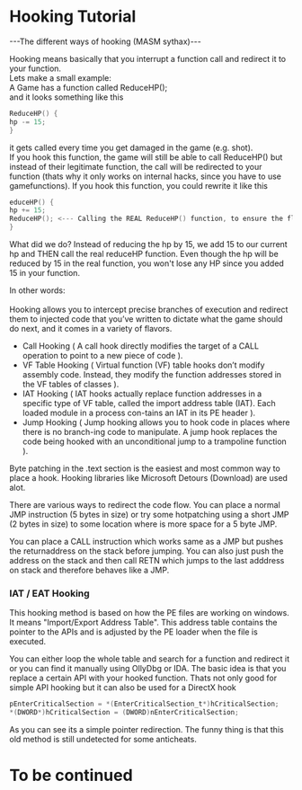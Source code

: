 # Hooking Tutorial
---The different ways of hooking (MASM sythax)---<br>


Hooking means basically that you interrupt a function call and redirect it to your function.  
Lets make a small example:  
A Game has a function called ReduceHP();  
and it looks something like this  
```c
ReduceHP() {
hp -= 15;
}
```
it gets called every time you get damaged in the game (e.g. shot).  
If you hook this function, the game will still be able to call ReduceHP() but instead of their legitimate function, the call will be redirected to your function (thats why it only works on internal hacks, since you have to use gamefunctions).
If you hook this function, you could rewrite it like this  
```c
educeHP() {
hp += 15;
ReduceHP(); <--- Calling the REAL ReduceHP() function, to ensure the flow of the game won't change.
}
```
What did we do? Instead of reducing the hp by 15, we add 15 to our current hp and THEN call the real reduceHP function. Even though the hp will be reduced by 15 in the real function, you won't lose any HP since you added 15 in your function.  

In other words:   <br><br>
Hooking allows you to intercept precise branches of execution and redirect them to injected code that you’ve written to dictate what the game should do next, and it comes in a variety of flavors.  
* Call Hooking ( A call hook directly modifies the target of a CALL operation to point to a new piece of code ).
* VF Table Hooking ( Virtual function (VF) table hooks don’t modify assembly code. Instead, they modify the function addresses stored in the VF tables of classes ).
* IAT Hooking ( IAT hooks actually replace function addresses in a specific type of VF table, called the import address table (IAT). Each loaded module in a process con-tains an IAT in its PE header ).
* Jump Hooking ( Jump hooking allows you to hook code in places where there is no branch-ing code to manipulate. A jump hook replaces the code being hooked with an unconditional jump to a trampoline function ).



Byte patching in the .text section is the easiest and most common way to place a hook.
Hooking libraries like Microsoft Detours (Download) are used alot.<br>

There are various ways to redirect the code flow. You can place a normal JMP instruction (5 bytes in size) or try some hotpatching using a short JMP (2 bytes in size) to some location where is more space for a 5 byte JMP.<br>

You can place a CALL instruction which works same as a JMP but pushes the returnaddress on the stack before jumping. You can also just push the address on the stack and then call RETN which jumps to the last adddress on stack and therefore behaves like a JMP.


### IAT / EAT Hooking
This hooking method is based on how the PE files are working on windows.
It means "Import/Export Address Table". This address table contains the pointer to the APIs and is adjusted by the PE loader when the file is executed.<br>

You can either loop the whole table and search for a function and redirect it or you can find it manually using OllyDbg or IDA.
The basic idea is that you replace a certain API with your hooked function. Thats not only good for simple API hooking but it can also be used for a DirectX hook<br>
```c
pEnterCriticalSection = *(EnterCriticalSection_t*)hCriticalSection;
*(DWORD*)hCriticalSection = (DWORD)nEnterCriticalSection;
```
As you can see its a simple pointer redirection. The funny thing is that this old method is still undetected for some anticheats.

# To be continued
